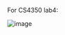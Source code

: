For CS4350 lab4:

![image](https://github.com/user-attachments/assets/9886d0a0-b28d-4263-a906-b8443243b413)
